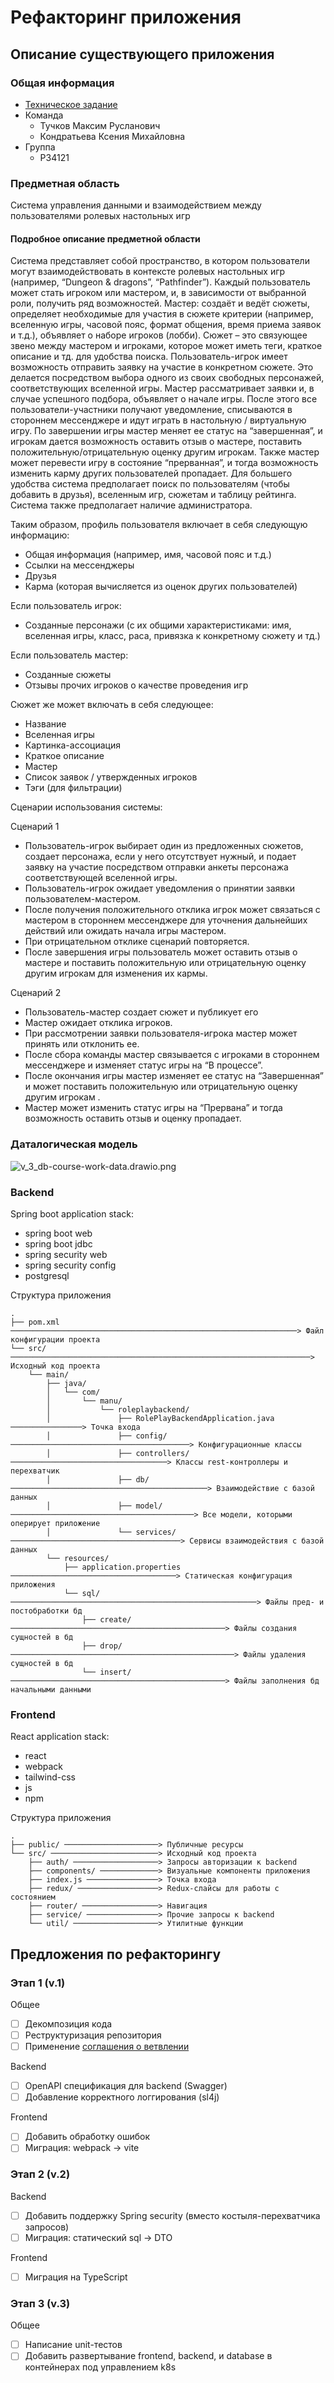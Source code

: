 # Рефакторинг приложения

## Описание существующего приложения

### Общая информация

- [Техническое задание](pdf/term-paper-requirements.pdf)
- Команда
  - Тучков Максим Русланович
  - Кондратьева Ксения Михайловна
- Группа
  - P34121

### Предметная область

Система управления данными и взаимодействием между пользователями ролевых настольных игр

#### Подробное описание предметной области

Система представляет собой пространство, в котором пользователи могут взаимодействовать в контексте ролевых настольных игр (например, “Dungeon & dragons”, “Pathfinder”).
Каждый пользователь может стать игроком или мастером, и, в зависимости от выбранной роли, получить ряд возможностей.
Мастер: создаёт и ведёт сюжеты, определяет необходимые для участия в сюжете критерии (например, вселенную игры, часовой пояс, формат общения, время приема заявок и т.д.), объявляет о наборе игроков (лобби). Сюжет – это связующее звено между мастером и игроками, которое может иметь теги, краткое описание и тд. для удобства поиска.
Пользователь-игрок имеет возможность отправить заявку на участие в конкретном сюжете. Это делается посредством выбора одного из своих свободных персонажей, соответствующих вселенной игры.
Мастер рассматривает заявки и, в случае успешного подбора, объявляет о начале игры. После этого все пользователи-участники получают уведомление, списываются в стороннем мессенджере и идут играть в настольную / виртуальную игру.
По завершении игры мастер меняет ее статус на “завершенная”, и игрокам дается возможность оставить отзыв о мастере, поставить положительную/отрицательную оценку другим игрокам. Также мастер может перевести игру в состояние “прерванная”, и тогда возможность изменить карму других пользователей пропадает.
Для большего удобства система предполагает поиск по пользователям (чтобы добавить в друзья), вселенным игр, сюжетам и таблицу рейтинга.
Система также предполагает наличие администратора.

Таким образом, профиль пользователя включает в себя следующую информацию:

- Общая информация (например, имя, часовой пояс и т.д.)
- Ссылки на мессенджеры 
- Друзья 
- Карма (которая вычисляется из оценок других пользователей)

Если пользователь игрок:

- Созданные персонажи (с их общими характеристиками: имя, вселенная игры, класс, раса, привязка к конкретному сюжету и тд.)

Если пользователь мастер:

- Созданные сюжеты 
- Отзывы прочих игроков о качестве проведения игр

Сюжет же может включать в себя следующее:

- Название
- Вселенная игры
- Картинка-ассоциация
- Краткое описание
- Мастер
- Список заявок / утвержденных игроков
- Тэги (для фильтрации)

Сценарии использования системы:

Сценарий 1

- Пользователь-игрок выбирает один из предложенных сюжетов, создает персонажа, если у него отсутствует нужный, и подает заявку на участие посредством отправки анкеты персонажа соответствующей вселенной игры.
- Пользователь-игрок ожидает уведомления о принятии заявки пользователем-мастером.
- После получения положительного отклика игрок может связаться с мастером  в стороннем мессенджере для уточнения дальнейших действий или ожидать начала игры мастером.
- При отрицательном отклике сценарий повторяется.
- После завершения игры пользователь может оставить отзыв о мастере и поставить положительную или отрицательную оценку другим игрокам для изменения их кармы.

Сценарий 2

- Пользователь-мастер создает сюжет и публикует его
- Мастер ожидает отклика игроков.
- При рассмотрении заявки пользователя-игрока мастер может принять или отклонить ее.
- После сбора команды мастер связывается с игроками в стороннем мессенджере и изменяет статус игры на “В процессе”.
- После окончания игры мастер изменяет ее статус на “Завершенная” и может поставить положительную или отрицательную оценку другим игрокам .
- Мастер может изменить статус игры на “Прервана” и тогда возможность оставить отзыв и оценку пропадает.

### Даталогическая модель

![v_3_db-course-work-data.drawio.png](..%2Fimg%2Fv_3_db-course-work-data.drawio.png)

### Backend

Spring boot application stack:

- spring boot web
- spring boot jdbc
- spring security web
- spring security config
- postgresql

Структура приложения

```text
.
├── pom.xml ────────────────────────────────────────────────────────────────> Файл конфигурации проекта
└── src/ ───────────────────────────────────────────────────────────────────> Исходный код проекта
    └── main/
        ├── java/
        │   └── com/
        │       └── manu/
        │           └── roleplaybackend/
        │               ├── RolePlayBackendApplication.java ────────────────> Точка входа
        │               ├── config/ ────────────────────────────────────────> Конфигурационные классы
        │               ├── controllers/ ───────────────────────────────────> Классы rest-контроллеры и перехватчик
        │               ├── db/ ────────────────────────────────────────────> Взаимодействие с базой данных
        │               ├── model/ ─────────────────────────────────────────> Все модели, которыми оперирует приложение
        │               └── services/ ──────────────────────────────────────> Сервисы взаимодействия с базой данных
        └── resources/
            ├── application.properties ─────────────────────────────────────> Статическая конфигурация приложения
            └── sql/ ───────────────────────────────────────────────────────> Файлы пред- и постобработки бд
                ├── create/ ────────────────────────────────────────────────> Файлы создания сущностей в бд
                ├── drop/ ──────────────────────────────────────────────────> Файлы удаления сущностей в бд
                └── insert/ ────────────────────────────────────────────────> Файлы заполнения бд начальными данными
```

### Frontend

React application stack:

- react
- webpack
- tailwind-css
- js 
- npm

Структура приложения

```text
.
├── public/ ─────────────────────> Публичные ресурсы
└── src/ ────────────────────────> Исходный код проекта
    ├── auth/ ───────────────────> Запросы авторизации к backend
    ├── components/ ─────────────> Визуальные компоненты приложения
    ├── index.js ────────────────> Точка входа
    ├── redux/ ──────────────────> Redux-слайсы для работы с состоянием
    ├── router/ ─────────────────> Навигация
    ├── service/ ────────────────> Прочие запросы к backend
    └── util/ ───────────────────> Утилитные функции
```

## Предложения по рефакторингу

### Этап 1 (v.1)

Общее

- [ ] Декомпозиция кода
- [ ] Реструктуризация репозитория
- [ ] Применение [соглашения о ветвлении](img/branching.png)

Backend

- [ ] OpenAPI спецификация для backend (Swagger)
- [ ] Добавление корректного логгирования (sl4j)

Frontend

- [ ] Добавить обработку ошибок
- [ ] Миграция: webpack -> vite

### Этап 2 (v.2)

Backend

- [ ] Добавить поддержку Spring security (вместо костыля-перехватчика запросов)
- [ ] Миграция: статический sql -> DTO

Frontend

- [ ] Миграция на TypeScript

### Этап 3 (v.3)

Общее

- [ ] Написание unit-тестов
- [ ] Добавить развертывание frontend, backend, и database в контейнерах под управлением k8s
